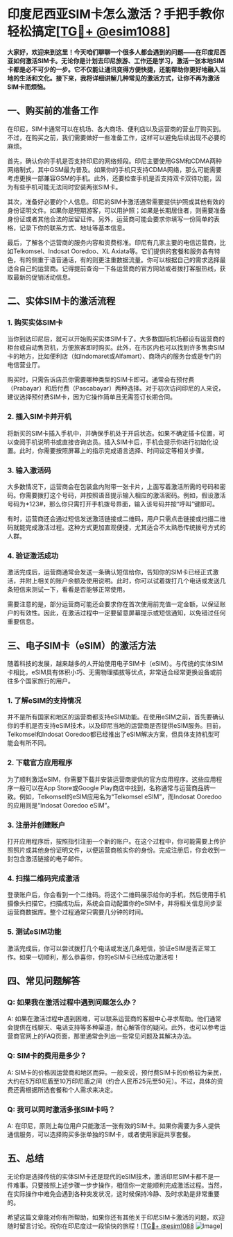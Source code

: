 # 印度尼西亚SIM卡怎么激活？手把手教你轻松搞定[[TG💪+ @esim1088](https://t.me/s/esim1088)]

**大家好，欢迎来到这里！今天咱们聊聊一个很多人都会遇到的问题——在印度尼西亚如何激活SIM卡。无论你是计划去印尼旅游、工作还是学习，激活一张本地SIM卡都是必不可少的一步。它不仅能让通讯变得方便快捷，还能帮助你更好地融入当地的生活和文化。接下来，我将详细讲解几种常见的激活方式，让你不再为激活SIM卡而烦恼。**

## 一、购买前的准备工作

在印尼，SIM卡通常可以在机场、各大商场、便利店以及运营商的营业厅购买到。不过，在购买之前，我们需要做好一些准备工作，这样可以避免后续出现不必要的麻烦。

首先，确认你的手机是否支持印尼的网络频段。印尼主要使用GSM和CDMA两种网络制式，其中GSM最为普及。如果你的手机只支持CDMA网络，那么可能需要考虑更换一部兼容GSM的手机。此外，还要检查手机是否支持双卡双待功能，因为有些手机可能无法同时安装两张SIM卡。

其次，准备好必要的个人信息。印尼的SIM卡激活通常需要提供护照或其他有效的身份证明文件。如果你是短期游客，可以用护照；如果是长期居住者，则需要准备身份证或者其他合法的居留证件。另外，运营商可能会要求你填写一份简单的表格，记录下你的联系方式、地址等基本信息。

最后，了解各个运营商的服务内容和资费标准。印尼有几家主要的电信运营商，比如Telkomsel、Indosat Ooredoo、XL Axiata等。它们提供的套餐和服务各有特色，有的侧重于语音通话，有的则更注重数据流量。你可以根据自己的需求选择最适合自己的运营商。记得提前查询一下各运营商的官方网站或者拨打客服热线，获取最新的促销活动信息。

## 二、实体SIM卡的激活流程

### 1. 购买实体SIM卡

当你到达印尼后，就可以开始购买实体SIM卡了。大多数国际机场都设有运营商的柜台或自动售货机，方便旅客即时购买。此外，在市区内也可以找到许多售卖SIM卡的地方，比如便利店（如Indomaret或Alfamart）、商场内的服务台或是专门的电信营业厅。

购买时，只需告诉店员你需要哪种类型的SIM卡即可。通常会有预付费（Prabayar）和后付费（Pascabayar）两种选择。对于初次访问印尼的人来说，建议选择预付费SIM卡，因为它操作简单且无需签订长期合同。

### 2. 插入SIM卡并开机

将新买的SIM卡插入手机中，并确保手机处于开启状态。如果不确定插卡位置，可以查阅手机说明书或直接咨询店员。插入SIM卡后，手机会提示你进行初始化设置。此时，你需要按照屏幕上的指示完成语言选择、时间设定等相关步骤。

### 3. 输入激活码

大多数情况下，运营商会在包装盒内附带一张卡片，上面写着激活所需的号码和密码。你需要拨打这个号码，并按照语音提示输入相应的激活密码。例如，假设激活号码为*123#，那么你只需打开手机拨号界面，输入该号码并按“呼叫”键即可。

有时，运营商还会通过短信发送激活链接或二维码，用户只需点击链接或扫描二维码就能完成激活过程。这种方式更加直观便捷，尤其适合不太熟悉传统拨号方式的人群。

### 4. 验证激活成功

激活完成后，运营商通常会发送一条确认短信给你，告知你的SIM卡已经正式激活，并附上相关的账户余额及使用说明。此时，你可以试着拨打几个电话或发送几条短信来测试一下，看看是否能够正常使用。

需要注意的是，部分运营商可能还会要求你在首次使用前充值一定金额，以保证账户的有效性。因此，在激活过程中一定要留意屏幕提示或短信通知，以免错过任何重要信息。

## 三、电子SIM卡（eSIM）的激活方法

随着科技的发展，越来越多的人开始使用电子SIM卡（eSIM）。与传统的实体SIM卡相比，eSIM具有体积小巧、无需物理插拔等优点，非常适合经常更换设备或前往多个国家旅行的用户。

### 1. 了解eSIM的支持情况

并不是所有国家和地区的运营商都支持eSIM功能。在使用eSIM之前，首先要确认你的手机是否支持eSIM技术，以及印尼当地的运营商是否提供eSIM服务。目前，Telkomsel和Indosat Ooredoo都已经推出了eSIM解决方案，但具体支持机型可能会有所不同。

### 2. 下载官方应用程序

为了顺利激活eSIM，你需要下载并安装运营商提供的官方应用程序。这些应用程序一般可以在App Store或Google Play商店中找到，名称通常与运营商品牌一致。例如，Telkomsel的eSIM应用名为“Telkomsel eSIM”，而Indosat Ooredoo的应用则是“Indosat Ooredoo eSIM”。

### 3. 注册并创建账户

打开应用程序后，按照指引注册一个新的账户。在这个过程中，你可能需要上传护照照片或其他身份证明文件，以便运营商核实你的身份。完成注册后，你会收到一封包含激活链接的电子邮件。

### 4. 扫描二维码完成激活

登录账户后，你会看到一个二维码。将这个二维码展示给你的手机，然后使用手机摄像头扫描它。扫描成功后，系统会自动配置你的eSIM卡，并将相关信息同步至运营商数据库。整个过程通常只需要几分钟的时间。

### 5. 测试eSIM功能

激活完成后，你可以尝试拨打几个电话或发送几条短信，验证eSIM是否正常工作。如果一切顺利，那么恭喜你，你的eSIM卡已经成功激活啦！

## 四、常见问题解答

### Q: 如果我在激活过程中遇到问题怎么办？

A: 如果在激活过程中遇到困难，可以联系运营商的客服中心寻求帮助。他们通常会提供在线聊天、电话支持等多种渠道，耐心解答你的疑问。此外，也可以参考运营商官网上的FAQ页面，那里通常会列出一些常见问题及其解决办法。

### Q: SIM卡的费用是多少？

A: SIM卡的价格因运营商和地区而异。一般来说，预付费SIM卡的价格较为亲民，大约在5万印尼盾至10万印尼盾之间（约合人民币25元至50元）。不过，具体的资费还需根据所选套餐和个人需求来决定。

### Q: 我可以同时激活多张SIM卡吗？

A: 在印尼，原则上每位用户只能激活一张有效的SIM卡。如果你需要为多人提供通信服务，可以选择购买多张单独的SIM卡，或者使用家庭共享套餐。

## 五、总结

无论你是选择传统的实体SIM卡还是现代的eSIM技术，激活印尼SIM卡都不是一件难事。只要按照上述步骤一步步操作，相信你一定能顺利完成激活过程。当然，在实际操作中难免会遇到各种突发状况，这时候保持冷静、及时求助是非常重要的。

希望这篇文章能对你有所帮助，如果你还有其他关于印尼SIM卡激活的问题，欢迎随时留言讨论。祝你在印尼度过一段愉快的旅程！[[TG💪+ @esim1088](https://t.me/s/esim1088) ![Image](https://i.postimg.cc/4NQfJmqS/Snipaste-2025-05-13-00-14-12.png)]